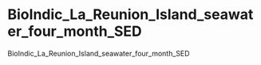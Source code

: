 # BioIndic_La_Reunion_Island_seawater_four_month_SED
BioIndic_La_Reunion_Island_seawater_four_month_SED
